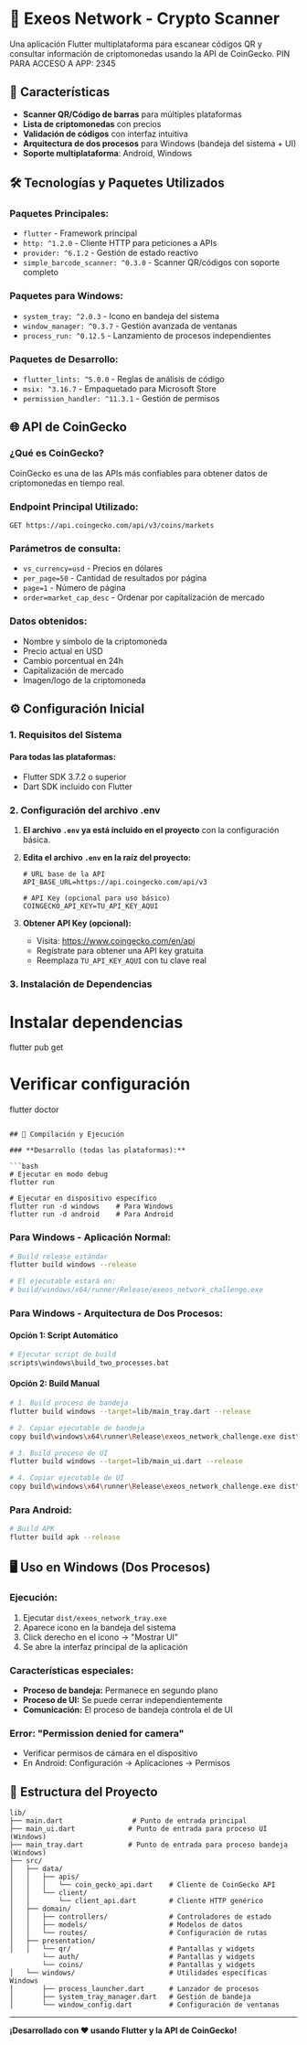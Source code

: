 # 🚀 Exeos Network - Crypto Scanner

Una aplicación Flutter multiplataforma para escanear códigos QR y consultar información de criptomonedas usando la API de CoinGecko.
PIN PARA ACCESO A APP: 2345
## 📱 Características

- **Scanner QR/Código de barras** para múltiples plataformas
- **Lista de criptomonedas** con precios 
- **Validación de códigos** con interfaz intuitiva
- **Arquitectura de dos procesos** para Windows (bandeja del sistema + UI)
- **Soporte multiplataforma**: Android, Windows

## 🛠️ Tecnologías y Paquetes Utilizados

### **Paquetes Principales:**
- `flutter` - Framework principal
- `http: ^1.2.0` - Cliente HTTP para peticiones a APIs
- `provider: ^6.1.2` - Gestión de estado reactivo
- `simple_barcode_scanner: ^0.3.0` - Scanner QR/códigos con soporte completo

### **Paquetes para Windows:**
- `system_tray: ^2.0.3` - Icono en bandeja del sistema
- `window_manager: ^0.3.7` - Gestión avanzada de ventanas
- `process_run: ^0.12.5` - Lanzamiento de procesos independientes

### **Paquetes de Desarrollo:**
- `flutter_lints: ^5.0.0` - Reglas de análisis de código
- `msix: ^3.16.7` - Empaquetado para Microsoft Store
- `permission_handler: ^11.3.1` - Gestión de permisos

## 🌐 API de CoinGecko

### **¿Qué es CoinGecko?**
CoinGecko es una de las APIs más confiables para obtener datos de criptomonedas en tiempo real.

### **Endpoint Principal Utilizado:**
```
GET https://api.coingecko.com/api/v3/coins/markets
```

### **Parámetros de consulta:**
- `vs_currency=usd` - Precios en dólares
- `per_page=50` - Cantidad de resultados por página
- `page=1` - Número de página
- `order=market_cap_desc` - Ordenar por capitalización de mercado

### **Datos obtenidos:**
- Nombre y símbolo de la criptomoneda
- Precio actual en USD
- Cambio porcentual en 24h
- Capitalización de mercado
- Imagen/logo de la criptomoneda

## ⚙️ Configuración Inicial

### **1. Requisitos del Sistema**

#### **Para todas las plataformas:**
- Flutter SDK 3.7.2 o superior
- Dart SDK incluido con Flutter

### **2. Configuración del archivo .env**

1. **El archivo `.env` ya está incluido en el proyecto** con la configuración básica.

2. **Edita el archivo `.env` en la raíz del proyecto:**
   ```env
   # URL base de la API
   API_BASE_URL=https://api.coingecko.com/api/v3
   
   # API Key (opcional para uso básico)
   COINGECKO_API_KEY=TU_API_KEY_AQUI
   ```

3. **Obtener API Key (opcional):**
   - Visita: https://www.coingecko.com/en/api
   - Regístrate para obtener una API key gratuita
   - Reemplaza `TU_API_KEY_AQUI` con tu clave real

### **3. Instalación de Dependencias**

# Instalar dependencias
flutter pub get

# Verificar configuración
flutter doctor
```

## 🚀 Compilación y Ejecución

### **Desarrollo (todas las plataformas):**

```bash
# Ejecutar en modo debug
flutter run

# Ejecutar en dispositivo específico
flutter run -d windows    # Para Windows
flutter run -d android    # Para Android
```

### **Para Windows - Aplicación Normal:**

```bash
# Build release estándar
flutter build windows --release

# El ejecutable estará en:
# build/windows/x64/runner/Release/exeos_network_challenge.exe
```

### **Para Windows - Arquitectura de Dos Procesos:**

#### **Opción 1: Script Automático**
```bash
# Ejecutar script de build
scripts\windows\build_two_processes.bat
```

#### **Opción 2: Build Manual**
```bash
# 1. Build proceso de bandeja
flutter build windows --target=lib/main_tray.dart --release

# 2. Copiar ejecutable de bandeja
copy build\windows\x64\runner\Release\exeos_network_challenge.exe dist\exeos_network_tray.exe

# 3. Build proceso de UI
flutter build windows --target=lib/main_ui.dart --release

# 4. Copiar ejecutable de UI
copy build\windows\x64\runner\Release\exeos_network_challenge.exe dist\exeos_network_ui.exe
```

### **Para Android:**

```bash
# Build APK
flutter build apk --release
```

## 🖥️ Uso en Windows (Dos Procesos)

### **Ejecución:**
1. Ejecutar `dist/exeos_network_tray.exe`
2. Aparece icono en la bandeja del sistema
3. Click derecho en el icono → "Mostrar UI"
4. Se abre la interfaz principal de la aplicación

### **Características especiales:**
- **Proceso de bandeja:** Permanece en segundo plano
- **Proceso de UI:** Se puede cerrar independientemente
- **Comunicación:** El proceso de bandeja controla el de UI

### **Error: "Permission denied for camera"**
- Verificar permisos de cámara en el dispositivo
- En Android: Configuración → Aplicaciones → Permisos

## 📁 Estructura del Proyecto

```
lib/
├── main.dart                 # Punto de entrada principal
├── main_ui.dart             # Punto de entrada para proceso UI (Windows)
├── main_tray.dart           # Punto de entrada para proceso bandeja (Windows)
├── src/
│   ├── data/
│   │   ├── apis/
│   │   │   └── coin_gecko_api.dart    # Cliente de CoinGecko API
│   │   └── client/
│   │       └── client_api.dart        # Cliente HTTP genérico
│   ├── domain/
│   │   ├── controllers/               # Controladores de estado
│   │   ├── models/                    # Modelos de datos
│   │   └── routes/                    # Configuración de rutas
│   ├── presentation/
│   │   └── qr/                        # Pantallas y widgets
        └── auth/                      # Pantallas y widgets
        └── coins/                     # Pantallas y widgets
│   └── windows/                       # Utilidades específicas Windows
│       ├── process_launcher.dart      # Lanzador de procesos
│       ├── system_tray_manager.dart   # Gestión de bandeja
│       └── window_config.dart         # Configuración de ventanas
```

---

**¡Desarrollado con ❤️ usando Flutter y la API de CoinGecko!**

